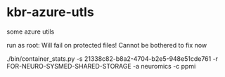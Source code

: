 # kbr-azure-utls
some azure utils 

run as root: Will fail on protected files! Cannot be bothered to fix now

./bin/container_stats.py -s 21338c82-b8a2-4704-b2e5-948e51cde761 -r FOR-NEURO-SYSMED-SHARED-STORAGE -a neuromics -c ppmi

